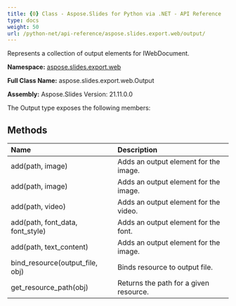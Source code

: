 ```yaml
---
title: {0} Class - Aspose.Slides for Python via .NET - API Reference
type: docs
weight: 50
url: /python-net/api-reference/aspose.slides.export.web/output/
---
```


Represents a collection of output elements for IWebDocument.

**Namespace:** [aspose.slides.export.web](/python-net/api-reference/aspose.slides.export.web/)

**Full Class Name:** aspose.slides.export.web.Output

**Assembly:**  Aspose.Slides Version: 21.11.0.0

The Output type exposes the following members:
## **Methods**
|**Name**|**Description**|
| :- | :- |
|add(path, image)|Adds an output element for the image.|
|add(path, image)|Adds an output element for the image.|
|add(path, video)|Adds an output element for the video.|
|add(path, font_data, font_style)|Adds an output element for the font.|
|add(path, text_content)|Adds an output element for the image.|
|bind_resource(output_file, obj)|Binds resource to output file.|
|get_resource_path(obj)|Returns the path for a given resource.|
